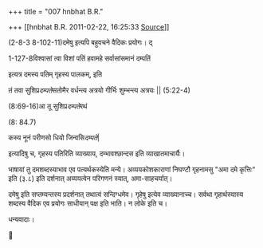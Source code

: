 +++
title = "007 hnbhat B.R."

+++
[[hnbhat B.R.	2011-02-22, 16:25:33 [Source](https://groups.google.com/g/bvparishat/c/NpuHOxQQbaE)]]



  

  
(2-8-3 8-102-11)दमेषु इत्यपि बहुवचने वैदिकः प्रयोगः। द्

  

1-127-8विश्वासां त्वा विशां पतिं हवामहे सर्वासांसमानं दम्पतिं  
  

इत्यत्र दमस्य पतिम् गृहस्य पालकम्, इति  
  

तं तवा सुशिप्र*दम्पते*सतोमैर वर्धन्त्य अत्रयो गीर्भिः शुम्भन्त्य अत्रयः \|\| (5:22-4)

(8:69-16)आ तू सुशिप्र*दम्पते*रथं

(8: 84.7)

कस्य नूनं परीणसो धियो जिन्वसि*दम्पते*\|

  

इत्यादिषु च, गृहस्य पतिरिति व्याख्याय, दम्भावश्छान्दस इति व्याखातमाचार्यैः।

  

भाषायां तु दमशब्दस्याभाव एव पत्यर्थकस्येति मन्ये। अव्ययकोशकाराणां निघण्टौ गृहनामसु "अमा दमे कृत्तिः" इति (३.८) इति दर्शनात् अव्ययत्वेन परिगणनं स्यात्, अमा-साहचर्यात्।

  

दमेषु इति सप्तम्यन्तस्य प्रदर्शनात् तथात्वं सन्दिग्धमेव। गृहेषु इत्येव व्याख्यानाच्च। सर्वथा गृहार्थस्यास्य शब्दस्य वैदिक एव प्रयोगः साधीयान् पक्ष इति भाति। न लोके इति च।

  

धन्यवादाः।



